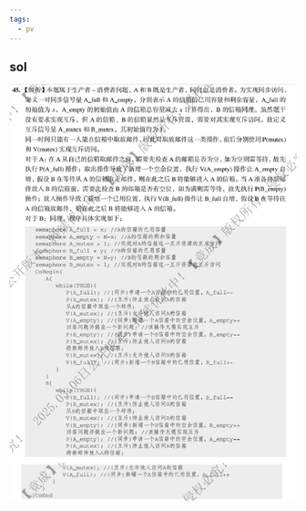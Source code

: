 ```yaml
---
tags:
  - pv
---
```


## sol

![](assets/Pasted%20image%2020250604092925.png)
![](assets/Pasted%20image%2020250604092941.png)